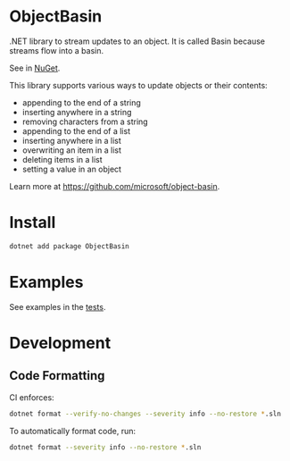 # ObjectBasin
.NET library to stream updates to an object.
It is called Basin because streams flow into a basin.

See in [NuGet](https://www.nuget.org/packages/ObjectBasin).

This library supports various ways to update objects or their contents:
* appending to the end of a string
* inserting anywhere in a string
* removing characters from a string
* appending to the end of a list
* inserting anywhere in a list
* overwriting an item in a list
* deleting items in a list
* setting a value in an object

Learn more at https://github.com/microsoft/object-basin.

# Install
```bash
dotnet add package ObjectBasin
```

# Examples
See examples in the [tests](tests/Tests/BasinTests.cs).

# Development
## Code Formatting
CI enforces:
```bash
dotnet format --verify-no-changes --severity info --no-restore *.sln
```

To automatically format code, run:
```bash
dotnet format --severity info --no-restore *.sln
```